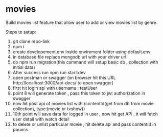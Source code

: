 # movies

Build movies list feature that allow user to add or view movies list by genre.

Steps to setup:

1. git clone repo-link
2. npm i
3. create developement.env inside enviroment folder using default.env
4. in database file replace mongodb url with your driver url
5. do npm run migration(this command will setup basic db , collection with initial data)
6. After success run npm run start:dev
7. open postman or swagger (on browser hit this URL http://localhost:3000/api-docs/ to open swagger)
8. first hit login api with username : testUser
9. point 8 will generate token , pass this token to jwt authorization in swagger
10. now hit post api of movies list with (contentId(get from db from movie collection), type:(movie or tvshow))
11. 10th point will save data for logged in user , now hit get API , it will fetch user detail with watch detail
12. to delete or unlist particular movie , hit delete api and pass contentId in params
